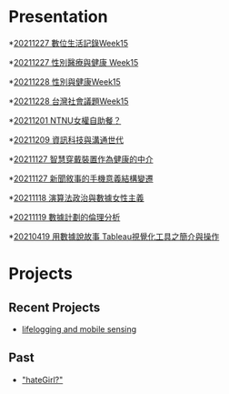 # Presentation
*[20211227 數位生活記錄Week15](https://docs.google.com/presentation/d/e/2PACX-1vSQlPOG2t7Uphkims52wscbsriZ4SeJHSyoq183nhyx8Y4AcwMIuOkPGlgUpY6NilPuhAmjgHW9ncld/pub?start=false&loop=false&delayms=3000)

*[20211227 性別醫療與健康 Week15]()

*[20211228 性別與健康Week15]()

*[20211228 台灣社會議題Week15]()

*[20211201 NTNU女權自助餐？]()

*[20211209 資訊科技與溝通世代]()

*[20211127 智慧穿戴裝置作為健康的中介]()

*[20211127 新聞敘事的手機意義結構變遷]()

*[20211118 演算法政治與數據女性主義]()

*[20211119 數據計劃的倫理分析]()

*[20210419 用數據說故事 Tableau視覺化工具之簡介與操作]()


# Projects

## Recent Projects
* [lifelogging and mobile sensing]()

## Past
* ["hateGirl?"]()

